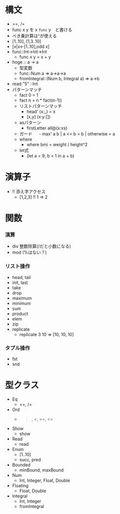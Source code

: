 # 構文
- ==, /=
- func x y を x `func` y　と書ける
- べき乗計算は^が使える
- [1..10], [1,3..10]
- [x|x<-[1..10],odd x]
- func::Int->Int->Int
  - func x y = x + y
- hoge :: a -> a 
  - 型変数
  - func::Num a => a->a->a
  - fromIntegral::(Num b, Integral a) => a->b  
- read "5" ::Int
- パターンマッチ
  - fact 0 = 1
  - fact n = n * fact(n-1))
  - リストパターンマッチ
    - head' (x:_) = x
    - [x,y] (x:y:[])
  - asパターン
    - firstLetter all@(x:xs)
  - ガード
  　 - max' a b
        | a <= b    = b
        | otherwise = a
  - where
     - where bmi = weight / height^2
  - let式
     - (let a = 9; b = 1 in a + b)
# 演算子
- !! 添え字アクセス
  - [1,2,3] !! 1 => 2
# 関数
### 演算
- div 整数除算(/だと小数になる)
- mod (%はない？)

### リスト操作
- head, tail
- init, last
- take
- drop
- maximum
- minimum
- sum
- product
- elem
- zip
- replicate
  - replicate 3 10 => [10, 10, 10]

### タプル操作
- fst
- snd

# 型クラス
- Eq
  - ==, /=
- Ord
  - >, <, >=, <=
- Show
  - show
- Read
  - read
- Enum
  - [1..10]
  - succ, pred
- Bounded
  - minBound, maxBound
- Num
  - Int, Integer, Float, Double
- Floating
  - Float, Double  
- Integral
  - Int, Integer    
  - fromIntegral